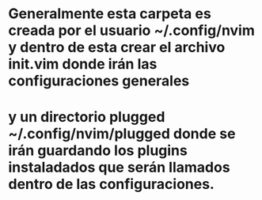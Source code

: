 # Generalmente esta carpeta es creada por el usuario ~/.config/nvim y dentro de esta crear el archivo init.vim donde irán las configuraciones generales
# y un directorio plugged ~/.config/nvim/plugged donde se irán guardando los plugins instaladados que serán llamados dentro de las configuraciones.
